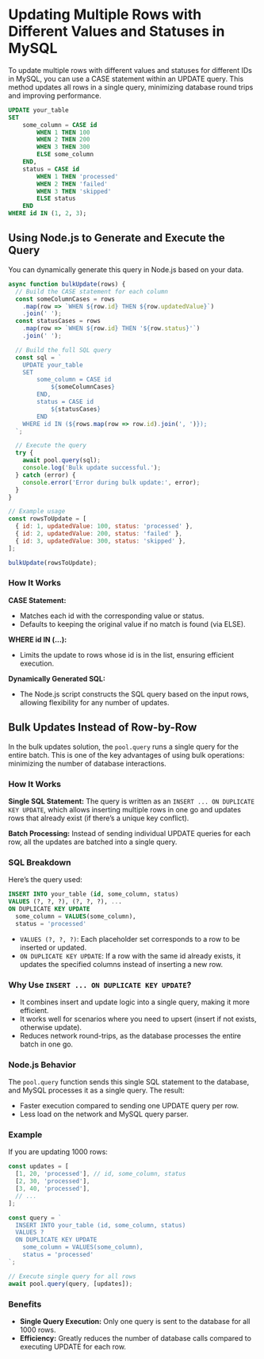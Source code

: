 # Updating Multiple Rows with Different Values and Statuses in MySQL

To update multiple rows with different values and statuses for different IDs in MySQL, you can use a CASE statement within an UPDATE query. This method updates all rows in a single query, minimizing database round trips and improving performance.

```sql
UPDATE your_table
SET 
    some_column = CASE id
        WHEN 1 THEN 100
        WHEN 2 THEN 200
        WHEN 3 THEN 300
        ELSE some_column
    END,
    status = CASE id
        WHEN 1 THEN 'processed'
        WHEN 2 THEN 'failed'
        WHEN 3 THEN 'skipped'
        ELSE status
    END
WHERE id IN (1, 2, 3);
```

## Using Node.js to Generate and Execute the Query

You can dynamically generate this query in Node.js based on your data.

```javascript
async function bulkUpdate(rows) {
  // Build the CASE statement for each column
  const someColumnCases = rows
    .map(row => `WHEN ${row.id} THEN ${row.updatedValue}`)
    .join(' ');
  const statusCases = rows
    .map(row => `WHEN ${row.id} THEN '${row.status}'`)
    .join(' ');

  // Build the full SQL query
  const sql = `
    UPDATE your_table
    SET 
        some_column = CASE id
            ${someColumnCases}
        END,
        status = CASE id
            ${statusCases}
        END
    WHERE id IN (${rows.map(row => row.id).join(', ')});
  `;

  // Execute the query
  try {
    await pool.query(sql);
    console.log('Bulk update successful.');
  } catch (error) {
    console.error('Error during bulk update:', error);
  }
}

// Example usage
const rowsToUpdate = [
  { id: 1, updatedValue: 100, status: 'processed' },
  { id: 2, updatedValue: 200, status: 'failed' },
  { id: 3, updatedValue: 300, status: 'skipped' },
];

bulkUpdate(rowsToUpdate);
```

### How It Works

**CASE Statement:**

- Matches each id with the corresponding value or status.
- Defaults to keeping the original value if no match is found (via ELSE).

**WHERE id IN (...):**

- Limits the update to rows whose id is in the list, ensuring efficient execution.

**Dynamically Generated SQL:**

- The Node.js script constructs the SQL query based on the input rows, allowing flexibility for any number of updates.

## Bulk Updates Instead of Row-by-Row

In the bulk updates solution, the `pool.query` runs a single query for the entire batch. This is one of the key advantages of using bulk operations: minimizing the number of database interactions.

### How It Works

**Single SQL Statement:** The query is written as an `INSERT ... ON DUPLICATE KEY UPDATE`, which allows inserting multiple rows in one go and updates rows that already exist (if there’s a unique key conflict).

**Batch Processing:** Instead of sending individual UPDATE queries for each row, all the updates are batched into a single query.

### SQL Breakdown

Here’s the query used:

```sql
INSERT INTO your_table (id, some_column, status)
VALUES (?, ?, ?), (?, ?, ?), ...
ON DUPLICATE KEY UPDATE 
  some_column = VALUES(some_column), 
  status = 'processed'
```

- `VALUES (?, ?, ?)`: Each placeholder set corresponds to a row to be inserted or updated.
- `ON DUPLICATE KEY UPDATE`: If a row with the same id already exists, it updates the specified columns instead of inserting a new row.

### Why Use `INSERT ... ON DUPLICATE KEY UPDATE`?

- It combines insert and update logic into a single query, making it more efficient.
- It works well for scenarios where you need to upsert (insert if not exists, otherwise update).
- Reduces network round-trips, as the database processes the entire batch in one go.

### Node.js Behavior

The `pool.query` function sends this single SQL statement to the database, and MySQL processes it as a single query. The result:

- Faster execution compared to sending one UPDATE query per row.
- Less load on the network and MySQL query parser.

### Example

If you are updating 1000 rows:

```javascript
const updates = [
  [1, 20, 'processed'], // id, some_column, status
  [2, 30, 'processed'],
  [3, 40, 'processed'],
  // ...
];

const query = `
  INSERT INTO your_table (id, some_column, status)
  VALUES ?
  ON DUPLICATE KEY UPDATE 
    some_column = VALUES(some_column), 
    status = 'processed'
`;

// Execute single query for all rows
await pool.query(query, [updates]);
```

### Benefits

- **Single Query Execution:** Only one query is sent to the database for all 1000 rows.
- **Efficiency:** Greatly reduces the number of database calls compared to executing UPDATE for each row.
